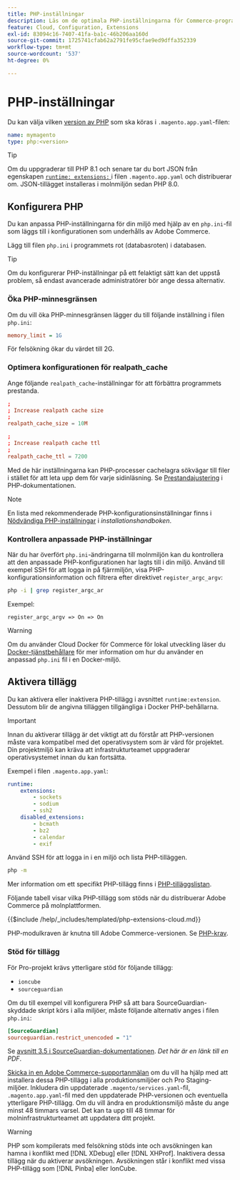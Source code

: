 ```yaml
---
title: PHP-inställningar
description: Läs om de optimala PHP-inställningarna för Commerce-programkonfiguration i molninfrastrukturen.
feature: Cloud, Configuration, Extensions
exl-id: 83094c16-7407-41fa-ba1c-46b206aa160d
source-git-commit: 1725741cfab62a2791fe95cfae9ed9dffa352339
workflow-type: tm+mt
source-wordcount: '537'
ht-degree: 0%

---
```


# PHP-inställningar

Du kan välja vilken [version av PHP](https://experienceleague.adobe.com/docs/commerce-operations/installation-guide/system-requirements.html?lang=sv-SE) som ska köras i `.magento.app.yaml`-filen:

```yaml
name: mymagento
type: php:<version>
```

>[!TIP]
>
>Om du uppgraderar till PHP 8.1 och senare tar du bort JSON från egenskapen [`runtime: extensions:` ](properties.md#runtime) i filen `.magento.app.yaml` och distribuerar om. JSON-tillägget installeras i molnmiljön sedan PHP 8.0.

## Konfigurera PHP

Du kan anpassa PHP-inställningarna för din miljö med hjälp av en `php.ini`-fil som läggs till i konfigurationen som underhålls av Adobe Commerce.

Lägg till filen `php.ini` i programmets rot (databasroten) i databasen.

>[!TIP]
>
>Om du konfigurerar PHP-inställningar på ett felaktigt sätt kan det uppstå problem, så endast avancerade administratörer bör ange dessa alternativ.

### Öka PHP-minnesgränsen

Om du vill öka PHP-minnesgränsen lägger du till följande inställning i filen `php.ini`:

```ini
memory_limit = 1G
```

För felsökning ökar du värdet till 2G.

### Optimera konfigurationen för realpath_cache

Ange följande `realpath_cache`-inställningar för att förbättra programmets prestanda.

```conf
;
; Increase realpath cache size
;
realpath_cache_size = 10M

;
; Increase realpath cache ttl
;
realpath_cache_ttl = 7200
```

Med de här inställningarna kan PHP-processer cachelagra sökvägar till filer i stället för att leta upp dem för varje sidinläsning. Se [Prestandajustering](https://www.php.net/manual/en/ini.core.php) i PHP-dokumentationen.

>[!NOTE]
>
>En lista med rekommenderade PHP-konfigurationsinställningar finns i [Nödvändiga PHP-inställningar](https://experienceleague.adobe.com/docs/commerce-operations/installation-guide/prerequisites/php-settings.html?lang=sv-SE) i _installationshandboken_.

### Kontrollera anpassade PHP-inställningar

När du har överfört `php.ini`-ändringarna till molnmiljön kan du kontrollera att den anpassade PHP-konfigurationen har lagts till i din miljö. Använd till exempel SSH för att logga in på fjärrmiljön, visa PHP-konfigurationsinformation och filtrera efter direktivet `register_argc_argv`:

```bash
php -i | grep register_argc_ar
```

Exempel:

```text
register_argc_argv => On => On
```

>[!WARNING]
>
>Om du använder Cloud Docker för Commerce för lokal utveckling läser du [Docker-tjänstbehållare](https://developer.adobe.com/commerce/cloud-tools/docker/containers/service/#fpm-container) för mer information om hur du använder en anpassad `php.ini` fil i en Docker-miljö.

## Aktivera tillägg

Du kan aktivera eller inaktivera PHP-tillägg i avsnittet `runtime:extension`. Dessutom blir de angivna tilläggen tillgängliga i Docker PHP-behållarna.

>[!IMPORTANT]
>
>Innan du aktiverar tillägg är det viktigt att du förstår att PHP-versionen måste vara kompatibel med det operativsystem som är värd för projektet. Din projektmiljö kan kräva att infrastrukturteamet uppgraderar operativsystemet innan du kan fortsätta.

Exempel i filen `.magento.app.yaml`:

```yaml
runtime:
    extensions:
        - sockets
        - sodium
        - ssh2
    disabled_extensions:
        - bcmath
        - bz2
        - calendar
        - exif
```

Använd SSH för att logga in i en miljö och lista PHP-tilläggen.

```bash
php -m
```

Mer information om ett specifikt PHP-tillägg finns i [PHP-tilläggslistan](https://www.php.net/manual/en/extensions.alphabetical.php).

Följande tabell visar vilka PHP-tillägg som stöds när du distribuerar Adobe Commerce på molnplattformen.

{{$include /help/_includes/templated/php-extensions-cloud.md}}

PHP-modulkraven är knutna till Adobe Commerce-versionen. Se [PHP-krav](https://experienceleague.adobe.com/docs/commerce-operations/installation-guide/prerequisites/php-settings.html?lang=sv-SE).

### Stöd för tillägg

För Pro-projekt krävs ytterligare stöd för följande tillägg:

- `ioncube`
- `sourceguardian`

Om du till exempel vill konfigurera PHP så att bara SourceGuardian-skyddade skript körs i alla miljöer, måste följande alternativ anges i filen `php.ini`:

```ini
[SourceGuardian]
sourceguardian.restrict_unencoded = "1"
```

Se [avsnitt 3.5 i SourceGuardian-dokumentationen](https://sourceguardian.com/demofiles/files/SourceGuardian%20for%20Linux%20User%20Manual.pdf). _Det här är en länk till en PDF_.

[Skicka in en Adobe Commerce-supportanmälan](https://experienceleague.adobe.com/docs/commerce-knowledge-base/kb/help-center-guide/magento-help-center-user-guide.html?lang=sv-SE#submit-ticket) om du vill ha hjälp med att installera dessa PHP-tillägg i alla produktionsmiljöer och Pro Staging-miljöer. Inkludera din uppdaterade `.magento/services.yaml`-fil, `.magento.app.yaml`-fil med den uppdaterade PHP-versionen och eventuella ytterligare PHP-tillägg. Om du vill ändra en produktionsmiljö måste du ange minst 48 timmars varsel. Det kan ta upp till 48 timmar för molninfrastrukturteamet att uppdatera ditt projekt.

>[!WARNING]
>
>PHP som kompilerats med felsökning stöds inte och avsökningen kan hamna i konflikt med [!DNL XDebug] eller [!DNL XHProf]. Inaktivera dessa tillägg när du aktiverar avsökningen. Avsökningen står i konflikt med vissa PHP-tillägg som [!DNL Pinba] eller IonCube.
